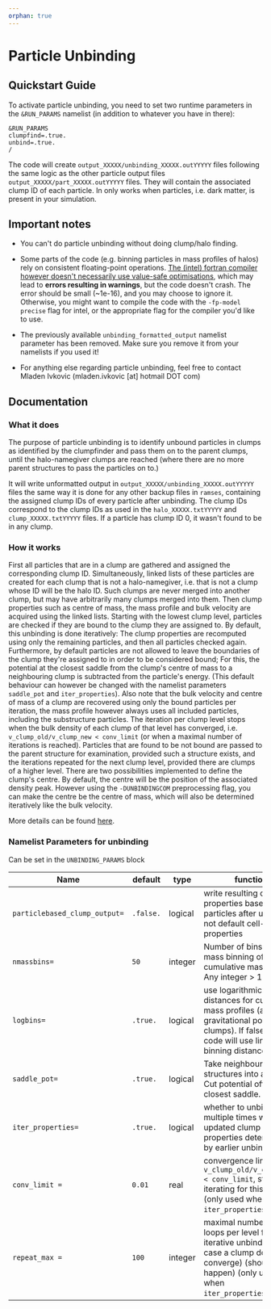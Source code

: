 ```yaml
---
orphan: true
---
```


Particle Unbinding
===========================================================

 Quickstart Guide
-------------------------------------

To activate particle unbinding, you need to set two runtime parameters in the `&RUN_PARAMS` namelist (in addition to whatever you have in there):

```
&RUN_PARAMS
clumpfind=.true.
unbind=.true.
/
```

The code will create `output_XXXXX/unbinding_XXXXX.outYYYYY` files following the same logic as the other particle
output files `output_XXXXX/part_XXXXX.outYYYYY` files.
They will contain the associated clump ID of each particle.
In only works when particles, i.e. dark matter, is present in your simulation.






Important notes
------------------------

 * You can't do particle unbinding without doing clump/halo finding.

 * Some parts of the code (e.g. binning particles in mass profiles of halos) rely on consistent floating-point  operations. 
 [The (intel) fortran compiler however doesn't necessarily use value-safe optimisations][1], which may lead to **errors resulting in warnings**,
 but the code doesn't crash.  The error should be small  (~1e-16), and you may choose to ignore it. 
 Otherwise, you might want to compile the code with the  `-fp-model precise` flag for intel, or the 
 appropriate flag for the compiler you'd like to use.

 * The previously available `unbinding_formatted_output` namelist parameter has been removed. Make sure you remove it from your namelists if you used it!

 * For anything else regarding particle unbinding, feel free to contact Mladen Ivkovic (mladen.ivkovic [at] hotmail DOT com)












 Documentation
-------------------------------------

### What it does

The purpose of particle unbinding is to identify unbound particles in clumps as identified by the clumpfinder and pass 
them on to the parent clumps, until the halo-namegiver clumps are reached (where there are no more parent
structures to pass the particles on to.)

It will write unformatted output in `output_XXXXX/unbinding_XXXXX.outYYYYY` files the same way it is done for
any other backup files in `ramses`, containing the assigned clump IDs of every particle after unbinding. The
clump IDs correspond to the clump IDs as used in the `halo_XXXXX.txtYYYYY` and `clump_XXXXX.txtYYYYY` files. 
If a particle has clump ID 0, it wasn't found to be in any clump.



### How it works

First all particles that are in a clump are gathered and assigned the corresponding clump ID. 
Simultaneously, linked lists of these particles are created for each clump that is not a halo-namegiver, i.e. 
that is not a clump whose ID will be the halo ID. Such clumps are never merged into another clump, but may have
arbitrarily many clumps merged into them. Then clump properties such as centre of mass, the mass profile and bulk 
velocity are acquired using the linked lists. Starting with the lowest clump level, particles are checked if they
are bound to the clump they are assigned to. By default, this unbinding is done iteratively: The clump properties
are recomputed using only the remaining particles, and then all particles checked again. Furthermore, by default
particles are not allowed to leave the boundaries of the clump they're assigned to in order to be considered
bound; For this, the potential at the closest saddle from the clump's centre of mass to a neighbouring clump is
subtracted from the particle's energy. (This default behaviour can however be changed with the namelist 
parameters `saddle_pot` and `iter_properties`). Also note that the bulk velocity and centre of mass of a clump are
recovered using only the bound particles per iteration, the mass profile however always uses all included particles,
including the substructure particles.
The iteration per clump level stops when the bulk density of each clump of that level has converged, i.e.
`v_clump_old/v_clump_new < conv_limit` (or when a maximal number of iterations is reached). Particles that are
found to be not bound are passed to the parent structure for examination, provided such a structure exists, and the 
iterations repeated for the next clump level, provided there are clumps of a higher level.
There are two possibilities implemented to define the clump's centre. By default, the centre will be the position of the
associated density peak. However using the `-DUNBINDINGCOM` preprocessing flag, you can make the centre be the 
centre of mass, which will also be determined iteratively like the bulk velocity.

More details can be found [here][2].



### Namelist Parameters for unbinding

Can be set in the `UNBINDING_PARAMS` block




|   Name                        |   default                 |   type   |   function                                        |
|-------------------------------|---------------------------|----------|---------------------------------------------------|
| `particlebased_clump_output=` | `.false.`                 | logical  | write resulting clump properties based on particles after unbinding, not default cell-based properties  |
| `nmassbins=`                  | `50`                      | integer  | Number of bins for the mass binning of the cumulative mass profile. Any integer > 1.         |
| `logbins=`                    | `.true.`                  | logical  | use logarithmic binning distances for cumulative mass profiles (and gravitational potential of clumps). If false, the code  will use linear binning distances. |
| `saddle_pot=`                 | `.true.`                  | logical  | Take neighbouring structures into account; Cut  potential off at closest saddle. |
| `iter_properties= `           | `.true.`                  | logical  | whether to unbind multiple times with updated clump properties determined by earlier unbindings |
| `conv_limit =`                | `0.01`                    | real     | convergence limit. If `v_clump_old/v_clump_new < conv_limit`, stop iterating for this clump. (only used when `iter_properties=.true.`)                         |
| `repeat_max =`                | `100`                     | integer  | maximal number of loops per level for iterative unbinding (in case a clump doesn't converge) (shouldn't happen) (only used when `iter_properties=.true.`)         |











[1]: https://www.nccs.nasa.gov/images/FloatingPoint_consistency.pdf
[2]: https://drive.google.com/file/d/0B7IyoMUxCr-3V3NFSVFjY1lMbk0
[3]: https://arxiv.org/pdf/1207.6105.pdf 
[4]: https://bitbucket.org/rteyssie/ramses/wiki/PHEW
[5]: https://drive.google.com/open?id=1q0RSMeTIF7gQ7s2DXzYZUSG6cQ1LstkF
